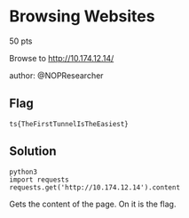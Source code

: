 # Browsing Websites
50 pts

Browse to http://10.174.12.14/

author: @NOPResearcher

## Flag
```
ts{TheFirstTunnelIsTheEasiest}
```

## Solution
```
python3
import requests
requests.get('http://10.174.12.14').content
```

Gets the content of the page. On it is the flag.